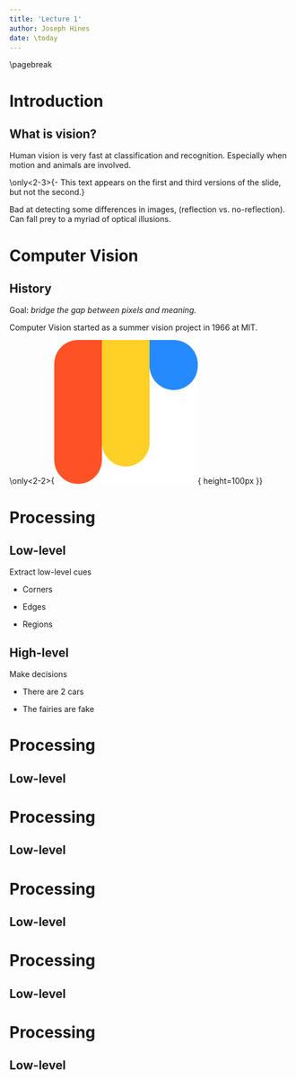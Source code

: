 ```yaml
---
title: 'Lecture 1'
author: Joseph Hines
date: \today
---
```


\pagebreak

# Introduction

## What is vision?

Human vision is very fast at classification and recognition.
Especially when motion and animals are involved.

\only<2-3>{- This text appears on the first and third versions of the slide, but not the second.}

Bad at detecting some differences in images, (reflection vs. no-reflection).
Can fall prey to a myriad of optical illusions.

# Computer Vision

## History

Goal: _bridge the gap between pixels and meaning._

Computer Vision started as a summer vision project in 1966 at MIT.

\only<2-2>{![This is a caption](image.png){ height=100px }}

# Processing

## Low-level

Extract low-level cues

- Corners

* Edges

- Regions

## High-level

Make decisions

- There are 2 cars

* The fairies are fake

# Processing

## Low-level

# Processing

## Low-level

# Processing

## Low-level

# Processing

## Low-level

# Processing

## Low-level
